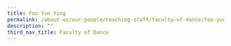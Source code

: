 ```yaml
---
title: Foo Yun Ying
permalink: /about-us/our-people/teaching-staff/faculty-of-dance/foo-yun-ying/
description: ""
third_nav_title: Faculty of Dance
---
```

